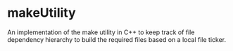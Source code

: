 # makeUtility
An implementation of the make utility in C++ to keep track of file dependency hierarchy to build the required files based on a local file ticker.

